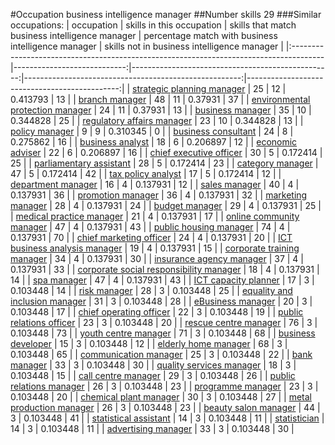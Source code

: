 #Occupation business intelligence manager
##Number skills 29
###Similar occupations:
| occupation                                                                            |   skills in this occupation |   skills that match business intelligence manager |   percentage match with business intelligence manager |   skills not in business intelligence manager |
|:--------------------------------------------------------------------------------------|----------------------------:|--------------------------------------------------:|------------------------------------------------------:|----------------------------------------------:|
| [strategic planning manager](strategic_planning_manager.md)                           |                          25 |                                                12 |                                              0.413793 |                                            13 |
| [branch manager](branch_manager.md)                                                   |                          48 |                                                11 |                                              0.37931  |                                            37 |
| [environmental protection manager](environmental_protection_manager.md)               |                          24 |                                                11 |                                              0.37931  |                                            13 |
| [business manager](business_manager.md)                                               |                          35 |                                                10 |                                              0.344828 |                                            25 |
| [regulatory affairs manager](regulatory_affairs_manager.md)                           |                          23 |                                                10 |                                              0.344828 |                                            13 |
| [policy manager](policy_manager.md)                                                   |                           9 |                                                 9 |                                              0.310345 |                                             0 |
| [business consultant](business_consultant.md)                                         |                          24 |                                                 8 |                                              0.275862 |                                            16 |
| [business analyst](business_analyst.md)                                               |                          18 |                                                 6 |                                              0.206897 |                                            12 |
| [economic adviser](economic_adviser.md)                                               |                          22 |                                                 6 |                                              0.206897 |                                            16 |
| [chief executive officer](chief_executive_officer.md)                                 |                          30 |                                                 5 |                                              0.172414 |                                            25 |
| [parliamentary assistant](parliamentary_assistant.md)                                 |                          28 |                                                 5 |                                              0.172414 |                                            23 |
| [category manager](category_manager.md)                                               |                          47 |                                                 5 |                                              0.172414 |                                            42 |
| [tax policy analyst](tax_policy_analyst.md)                                           |                          17 |                                                 5 |                                              0.172414 |                                            12 |
| [department manager](department_manager.md)                                           |                          16 |                                                 4 |                                              0.137931 |                                            12 |
| [sales manager](sales_manager.md)                                                     |                          40 |                                                 4 |                                              0.137931 |                                            36 |
| [promotion manager](promotion_manager.md)                                             |                          36 |                                                 4 |                                              0.137931 |                                            32 |
| [marketing manager](marketing_manager.md)                                             |                          28 |                                                 4 |                                              0.137931 |                                            24 |
| [budget manager](budget_manager.md)                                                   |                          29 |                                                 4 |                                              0.137931 |                                            25 |
| [medical practice manager](medical_practice_manager.md)                               |                          21 |                                                 4 |                                              0.137931 |                                            17 |
| [online community manager](online_community_manager.md)                               |                          47 |                                                 4 |                                              0.137931 |                                            43 |
| [public housing manager](public_housing_manager.md)                                   |                          74 |                                                 4 |                                              0.137931 |                                            70 |
| [chief marketing officer](chief_marketing_officer.md)                                 |                          24 |                                                 4 |                                              0.137931 |                                            20 |
| [ICT business analysis manager](ICT_business_analysis_manager.md)                     |                          19 |                                                 4 |                                              0.137931 |                                            15 |
| [corporate training manager](corporate_training_manager.md)                           |                          34 |                                                 4 |                                              0.137931 |                                            30 |
| [insurance agency manager](insurance_agency_manager.md)                               |                          37 |                                                 4 |                                              0.137931 |                                            33 |
| [corporate social responsibility manager](corporate_social_responsibility_manager.md) |                          18 |                                                 4 |                                              0.137931 |                                            14 |
| [spa manager](spa_manager.md)                                                         |                          47 |                                                 4 |                                              0.137931 |                                            43 |
| [ICT capacity planner](ICT_capacity_planner.md)                                       |                          17 |                                                 3 |                                              0.103448 |                                            14 |
| [risk manager](risk_manager.md)                                                       |                          28 |                                                 3 |                                              0.103448 |                                            25 |
| [equality and inclusion manager](equality_and_inclusion_manager.md)                   |                          31 |                                                 3 |                                              0.103448 |                                            28 |
| [eBusiness manager](eBusiness_manager.md)                                             |                          20 |                                                 3 |                                              0.103448 |                                            17 |
| [chief operating officer](chief_operating_officer.md)                                 |                          22 |                                                 3 |                                              0.103448 |                                            19 |
| [public relations officer](public_relations_officer.md)                               |                          23 |                                                 3 |                                              0.103448 |                                            20 |
| [rescue centre manager](rescue_centre_manager.md)                                     |                          76 |                                                 3 |                                              0.103448 |                                            73 |
| [youth centre manager](youth_centre_manager.md)                                       |                          71 |                                                 3 |                                              0.103448 |                                            68 |
| [business developer](business_developer.md)                                           |                          15 |                                                 3 |                                              0.103448 |                                            12 |
| [elderly home manager](elderly_home_manager.md)                                       |                          68 |                                                 3 |                                              0.103448 |                                            65 |
| [communication manager](communication_manager.md)                                     |                          25 |                                                 3 |                                              0.103448 |                                            22 |
| [bank manager](bank_manager.md)                                                       |                          33 |                                                 3 |                                              0.103448 |                                            30 |
| [quality services manager](quality_services_manager.md)                               |                          18 |                                                 3 |                                              0.103448 |                                            15 |
| [call centre manager](call_centre_manager.md)                                         |                          29 |                                                 3 |                                              0.103448 |                                            26 |
| [public relations manager](public_relations_manager.md)                               |                          26 |                                                 3 |                                              0.103448 |                                            23 |
| [programme manager](programme_manager.md)                                             |                          23 |                                                 3 |                                              0.103448 |                                            20 |
| [chemical plant manager](chemical_plant_manager.md)                                   |                          30 |                                                 3 |                                              0.103448 |                                            27 |
| [metal production manager](metal_production_manager.md)                               |                          26 |                                                 3 |                                              0.103448 |                                            23 |
| [beauty salon manager](beauty_salon_manager.md)                                       |                          44 |                                                 3 |                                              0.103448 |                                            41 |
| [statistical assistant](statistical_assistant.md)                                     |                          14 |                                                 3 |                                              0.103448 |                                            11 |
| [statistician](statistician.md)                                                       |                          14 |                                                 3 |                                              0.103448 |                                            11 |
| [advertising manager](advertising_manager.md)                                         |                          33 |                                                 3 |                                              0.103448 |                                            30 |
